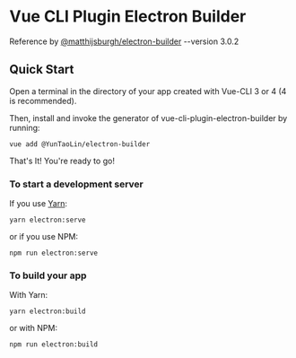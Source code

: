 # Vue CLI Plugin Electron Builder

Reference by [@matthijsburgh/electron-builder](https://github.com/MatthijsBurgh/vue-cli-plugin-electron-builder) --version 3.0.2

## Quick Start

Open a terminal in the directory of your app created with Vue-CLI 3 or 4 (4 is recommended).

Then, install and invoke the generator of vue-cli-plugin-electron-builder by running:

`vue add @YunTaoLin/electron-builder`

That's It! You're ready to go!

### To start a development server

If you use [Yarn](https://yarnpkg.com/en/):

`yarn electron:serve`

or if you use NPM:

`npm run electron:serve`

### To build your app

With Yarn:

`yarn electron:build`

or with NPM:

`npm run electron:build`